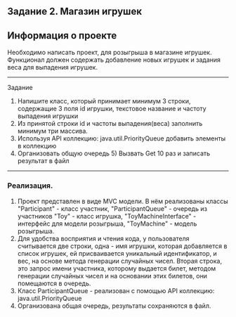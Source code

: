 Задание 2. Магазин игрушек 
-
Информация о проекте 
--
Необходимо написать проект, для розыгрыша в магазине игрушек. Функционал
должен содержать добавление новых игрушек и задания веса для выпадения
игрушек.
_______________________________________________________
Задание
1) Напишите класс, который принимает минимум 3 строки,
   содержащие 3 поля id игрушки, текстовое название и частоту выпадения
   игрушки
2) Из принятой строки id и частоты выпадения(веса) заполнить минимум три
   массива.
3) Используя API коллекцию: java.util.PriorityQueue добавить элементы в
   коллекцию
4) Организовать общую очередь 5) Вызвать Get 10 раз и записать результат в
   файл
_____________________________________________________________________

### Реализация.

1. Проект представлен в виде MVC модели. В нём реализованы классы
    "Participant" - класс участник, "ParticipantQueue" - очередь из участников
    "Toy" - класс игрушка, "ToyMachineInterface" - интерфейс для модели розыгрыша, 
    "ToyMachine" - модель розыгрыша.
2. Для удобства восприятия и чтения кода, у пользователя считывается две строки, 
одна - имя игрушки, которая добавляется в список игрушек, ей присваивается уникальный
идентификатор, и вес, на основе метода генерации случайных чисел. Вторая строка, 
это запрос имени участника, которому выдается билет, методом генерации случайных чисел
и на основании этих билетов, они помещаются в очередь.
3. Класс ParticipantQueue - реализован с помощью API коллекцию: java.util.PriorityQueue 
4. Организована общая очередь, результаты сохраняются в файл.